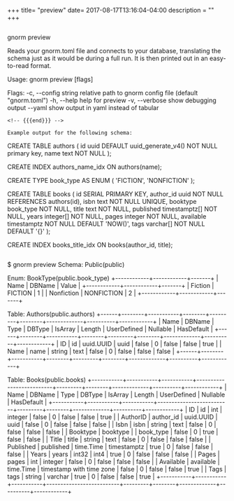 +++
title= "preview"
date= 2017-08-17T13:16:04-04:00
description = ""
+++

<!-- {{{gocog
package main
import (
    "fmt"
    "os"
    "gnorm.org/gnorm/cli"
    "gnorm.org/gnorm/environ"
)
func main() {
    fmt.Println("```\ngnorm preview\n")
    os.Stderr = os.Stdout
    x := cli.ParseAndRun(environ.Values{
        Stderr: os.Stdout,
        Stdout: os.Stdout,
        Args: []string{"help", "preview"},
    })
    fmt.Println("```")
    os.Exit(x)
}
gocog}}} -->
```
```
gnorm preview

Reads your gnorm.toml file and connects to your database, translating the schema
just as it would be during a full run.  It is then printed out in an
easy-to-read format.

Usage:
  gnorm preview [flags]

Flags:
  -c, --config string   relative path to gnorm config file (default "gnorm.toml")
  -h, --help            help for preview
  -v, --verbose         show debugging output
      --yaml            show output in yaml instead of tabular
```
<!-- {{{end}}} -->

Example output for the following schema:

```
CREATE TABLE authors (
  id uuid DEFAULT uuid_generate_v4() NOT NULL primary key,
  name text NOT NULL
);

CREATE INDEX authors_name_idx ON authors(name);

CREATE TYPE book_type AS ENUM (
  'FICTION',
  'NONFICTION'
);

CREATE TABLE books (
  id SERIAL PRIMARY KEY,
  author_id uuid NOT NULL REFERENCES authors(id),
  isbn text NOT NULL UNIQUE,
  booktype book_type NOT NULL,
  title text NOT NULL,
  published timestamptz[] NOT NULL,
  years integer[] NOT NULL,
  pages integer NOT NULL,
  available timestamptz NOT NULL DEFAULT 'NOW()',
  tags varchar[] NOT NULL DEFAULT '{}'
);

CREATE INDEX books_title_idx ON books(author_id, title);
```

```
$ gnorm preview
Schema: Public(public)

Enum: BookType(public.book_type)
+------------+------------+-------+
|    Name    |   DBName   | Value |
+------------+------------+-------+
| Fiction    | FICTION    |     1 |
| Nonfiction | NONFICTION |     2 |
+------------+------------+-------+


Table: Authors(public.authors)
+------+--------+-----------+--------+---------+--------+-------------+----------+------------+
| Name | DBName |   Type    | DBType | IsArray | Length | UserDefined | Nullable | HasDefault |
+------+--------+-----------+--------+---------+--------+-------------+----------+------------+
| ID   | id     | uuid.UUID | uuid   | false   |      0 | false       | false    | true       |
| Name | name   | string    | text   | false   |      0 | false       | false    | false      |
+------+--------+-----------+--------+---------+--------+-------------+----------+------------+


Table: Books(public.books)
+-----------+-----------+-----------+--------------------------+---------+--------+-------------+----------+------------+
|   Name    |  DBName   |   Type    |          DBType          | IsArray | Length | UserDefined | Nullable | HasDefault |
+-----------+-----------+-----------+--------------------------+---------+--------+-------------+----------+------------+
| ID        | id        | int       | integer                  | false   |      0 | false       | false    | true       |
| AuthorID  | author_id | uuid.UUID | uuid                     | false   |      0 | false       | false    | false      |
| Isbn      | isbn      | string    | text                     | false   |      0 | false       | false    | false      |
| Booktype  | booktype  |           | book_type                | false   |      0 | true        | false    | false      |
| Title     | title     | string    | text                     | false   |      0 | false       | false    | false      |
| Published | published | time.Time | timestamptz              | true    |      0 | false       | false    | false      |
| Years     | years     | int32     | int4                     | true    |      0 | false       | false    | false      |
| Pages     | pages     | int       | integer                  | false   |      0 | false       | false    | false      |
| Available | available | time.Time | timestamp with time zone | false   |      0 | false       | false    | true       |
| Tags      | tags      | string    | varchar                  | true    |      0 | false       | false    | true       |
+-----------+-----------+-----------+--------------------------+---------+--------+-------------+----------+------------+


```
